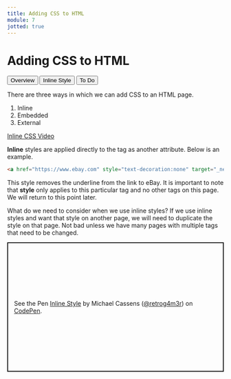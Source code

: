 ```yaml
---
title: Adding CSS to HTML
module: 7
jotted: true
---
```


# Adding CSS to HTML

<div class="tab">
  <button class="tablinks active" onclick="openTab(event, 'Overview')">Overview</button>
   <button class="tablinks" onclick="openTab(event, 'Inline')">Inline Style</button>
    <button class="tablinks" onclick="openTab(event, 'ToDo')">To Do</button>
</div>

<!-- Tab content -->
<div id="Overview" class="tabcontent" style="display:block">

<p>There are three ways in which we can add CSS to an HTML page.</p>
<ol>
<li>Inline</li>
<li>Embedded</li>
<li>External</li>
</ol>
</div>

<div id="Inline" class="tabcontent">

<p><a href="//www.youtube.com/embed/ZJxsUddqZrw" data-lity>Inline CSS Video</a></p>

<p><b>Inline</b> styles are applied directly to the tag as another attribute.  Below is an example.</p>

<div class="tabhtml" markdown="1">

```html
<a href="https://www.ebay.com" style="text-decoration:none" target="_new">Ebay</a>
```

</div>

<p>This style removes the underline from the link to eBay.  It is important to note that <b>style</b> only applies to this particular tag and no other tags on this page.  We will return to this point later.</p>

<p>What do we need to consider when we use inline styles? If we use inline styles and want that style on another page, we will need to duplicate the style on that page.  Not bad unless we have many pages with multiple tags that need to be changed.</p>

</div>
<div id="ToDo" class="tabcontent">
<p class="codepen" data-height="300" data-default-tab="html,result" data-slug-hash="eYRaBOQ" data-editable="true" data-user="retrog4m3r" style="height: 300px; box-sizing: border-box; display: flex; align-items: center; justify-content: center; border: 2px solid; margin: 1em 0; padding: 1em;">
  <span>See the Pen <a href="https://codepen.io/retrog4m3r/pen/eYRaBOQ">
  Inline Style</a> by Michael Cassens (<a href="https://codepen.io/retrog4m3r">@retrog4m3r</a>)
  on <a href="https://codepen.io">CodePen</a>.</span>
</p>
<script async src="https://cpwebassets.codepen.io/assets/embed/ei.js"></script>
</div>